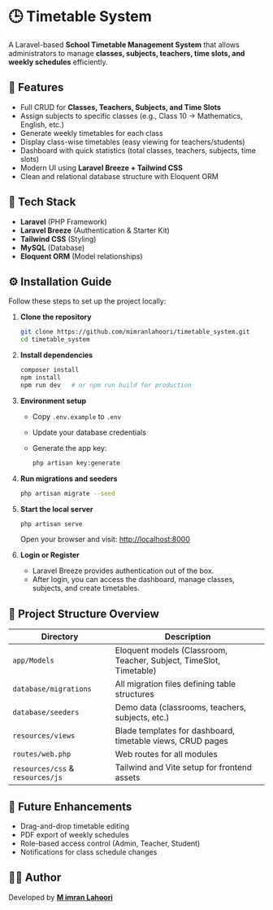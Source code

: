 
# 🕒 Timetable System

A Laravel-based **School Timetable Management System** that allows administrators to manage **classes, subjects, teachers, time slots, and weekly schedules** efficiently.

## 🚀 Features

- Full CRUD for **Classes, Teachers, Subjects, and Time Slots**
- Assign subjects to specific classes (e.g., Class 10 → Mathematics, English, etc.)
- Generate weekly timetables for each class
- Display class-wise timetables (easy viewing for teachers/students)
- Dashboard with quick statistics (total classes, teachers, subjects, time slots)
- Modern UI using **Laravel Breeze + Tailwind CSS**
- Clean and relational database structure with Eloquent ORM

## 🧰 Tech Stack

- **Laravel** (PHP Framework)
- **Laravel Breeze** (Authentication & Starter Kit)
- **Tailwind CSS** (Styling)
- **MySQL** (Database)
- **Eloquent ORM** (Model relationships)

## ⚙️ Installation Guide

Follow these steps to set up the project locally:

1. **Clone the repository**
   ```bash
   git clone https://github.com/mimranlahoori/timetable_system.git
   cd timetable_system
   ```

2. **Install dependencies**

   ```bash
   composer install
   npm install
   npm run dev   # or npm run build for production
   ```

3. **Environment setup**

   * Copy `.env.example` to `.env`
   * Update your database credentials
   * Generate the app key:

     ```bash
     php artisan key:generate
     ```

4. **Run migrations and seeders**

   ```bash
   php artisan migrate --seed
   ```

5. **Start the local server**

   ```bash
   php artisan serve
   ```

   Open your browser and visit: [http://localhost:8000](http://localhost:8000)

6. **Login or Register**

   * Laravel Breeze provides authentication out of the box.
   * After login, you can access the dashboard, manage classes, subjects, and create timetables.

## 📂 Project Structure Overview

| Directory                        | Description                                                        |
| -------------------------------- | ------------------------------------------------------------------ |
| `app/Models`                     | Eloquent models (Classroom, Teacher, Subject, TimeSlot, Timetable) |
| `database/migrations`            | All migration files defining table structures                      |
| `database/seeders`               | Demo data (classrooms, teachers, subjects, etc.)                   |
| `resources/views`                | Blade templates for dashboard, timetable views, CRUD pages         |
| `routes/web.php`                 | Web routes for all modules                                         |
| `resources/css` & `resources/js` | Tailwind and Vite setup for frontend assets                        |

## 🧩 Future Enhancements

* Drag-and-drop timetable editing
* PDF export of weekly schedules
* Role-based access control (Admin, Teacher, Student)
* Notifications for class schedule changes

## 🧑‍💻 Author

Developed by [**M imran Lahoori**](https://github.com/mimranlahoori)

